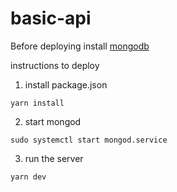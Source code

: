 # basic-api

Before deploying install [mongodb](https://www.mongodb.com/docs/manual/installation/)

instructions to deploy
1. install package.json 
```console
yarn install
```

2. start mongod
```console
sudo systemctl start mongod.service
```

3. run the server
```console
yarn dev
```